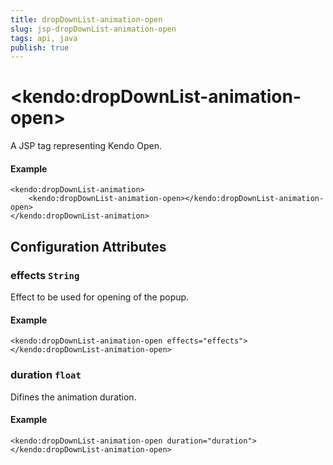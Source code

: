```yaml
---
title: dropDownList-animation-open
slug: jsp-dropDownList-animation-open
tags: api, java
publish: true
---
```


# \<kendo:dropDownList-animation-open\>
A JSP tag representing Kendo Open.

#### Example
    <kendo:dropDownList-animation>
        <kendo:dropDownList-animation-open></kendo:dropDownList-animation-open>
    </kendo:dropDownList-animation>


## Configuration Attributes


### effects `String`

Effect to be used for opening of the popup.

#### Example
    <kendo:dropDownList-animation-open effects="effects">
    </kendo:dropDownList-animation-open>



### duration `float`

Difines the animation duration.

#### Example
    <kendo:dropDownList-animation-open duration="duration">
    </kendo:dropDownList-animation-open>


